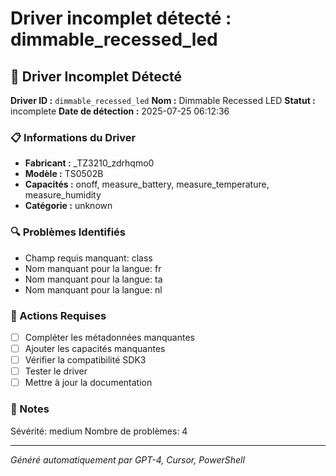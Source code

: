 # Driver incomplet détecté : dimmable_recessed_led

## 🚨 Driver Incomplet Détecté

**Driver ID :** `dimmable_recessed_led`
**Nom :** Dimmable Recessed LED
**Statut :** incomplete
**Date de détection :** 2025-07-25 06:12:36

### 📋 Informations du Driver
- **Fabricant :** _TZ3210_zdrhqmo0
- **Modèle :** TS0502B
- **Capacités :** onoff, measure_battery, measure_temperature, measure_humidity
- **Catégorie :** unknown

### 🔍 Problèmes Identifiés
- Champ requis manquant: class
- Nom manquant pour la langue: fr
- Nom manquant pour la langue: ta
- Nom manquant pour la langue: nl

### 🎯 Actions Requises
- [ ] Compléter les métadonnées manquantes
- [ ] Ajouter les capacités manquantes
- [ ] Vérifier la compatibilité SDK3
- [ ] Tester le driver
- [ ] Mettre à jour la documentation

### 📝 Notes
Sévérité: medium
Nombre de problèmes: 4

---
*Généré automatiquement par GPT-4, Cursor, PowerShell*

